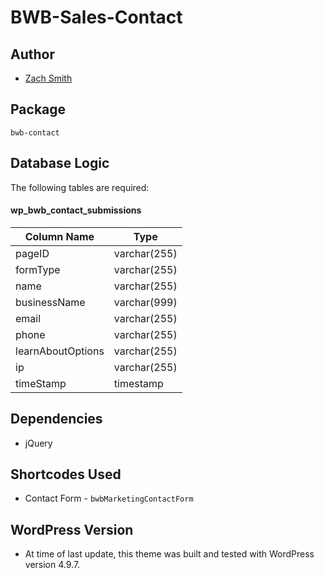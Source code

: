 # BWB-Sales-Contact

## Author
- [Zach Smith](https://twitter.com/zachisit)

## Package
`bwb-contact`

## Database Logic
The following tables are required:

#### wp_bwb_contact_submissions
| Column Name  | Type  |
|---|---|
| pageID   | varchar(255)  |
| formType   | varchar(255)  |
| name   | varchar(255)  |
| businessName    | varchar(999)  |
| email   | varchar(255)  |
| phone   | varchar(255)  |
| learnAboutOptions   | varchar(255)  |
| ip   | varchar(255)  |
| timeStamp   | timestamp   |

## Dependencies
* jQuery

## Shortcodes Used
* Contact Form - `bwbMarketingContactForm`

## WordPress Version
* At time of last update, this theme was built and tested with WordPress version 4.9.7.